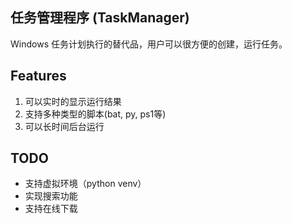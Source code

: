 ## 任务管理程序 (TaskManager)

Windows 任务计划执行的替代品，用户可以很方便的创建，运行任务。

## Features

1. 可以实时的显示运行结果
2. 支持多种类型的脚本(bat, py, ps1等)
3. 可以长时间后台运行

## TODO

- 支持虚拟环境（python venv）
- 实现搜索功能
- 支持在线下载